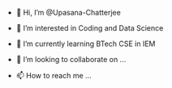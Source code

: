 - 👋 Hi, I’m @Upasana-Chatterjee
- 👀 I’m interested in Coding and Data Science

- 🌱 I’m currently learning BTech CSE in IEM
- 💞️ I’m looking to collaborate on ...
- 📫 How to reach me ...

<!---
Upasana-Chatterjee/Upasana-Chatterjee is a ✨ special ✨ repository because its `README.md` (this file) appears on your GitHub profile.
You can click the Preview link to take a look at your changes.
--->
